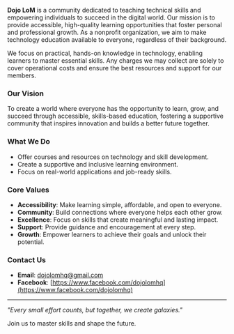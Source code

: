 **Dojo LoM** is a community dedicated to teaching technical skills and empowering individuals to succeed in the digital world. Our mission is to provide accessible, high-quality learning opportunities that foster personal and professional growth. As a nonprofit organization, we aim to make technology education available to everyone, regardless of their background.

We focus on practical, hands-on knowledge in technology, enabling learners to master essential skills. Any charges we may collect are solely to cover operational costs and ensure the best resources and support for our members.

### **Our Vision**  
To create a world where everyone has the opportunity to learn, grow, and succeed through accessible, skills-based education, fostering a supportive community that inspires innovation and builds a better future together.

### **What We Do**  
- Offer courses and resources on technology and skill development.  
- Create a supportive and inclusive learning environment.  
- Focus on real-world applications and job-ready skills.  

### **Core Values**
- **Accessibility**: Make learning simple, affordable, and open to everyone.  
- **Community**: Build connections where everyone helps each other grow.  
- **Excellence**: Focus on skills that create meaningful and lasting impact.  
- **Support**: Provide guidance and encouragement at every step.  
- **Growth**: Empower learners to achieve their goals and unlock their potential.  

### **Contact Us**  
- **Email**: [dojolomhq@gmail.com](mailto:dojolomhq@gmail.com)
- **Facebook**: [https://www.facebook.com/dojolomhq](https://www.facebook.com/dojolomhq)

---

*"Every small effort counts, but together, we create galaxies."*  

Join us to master skills and shape the future.

